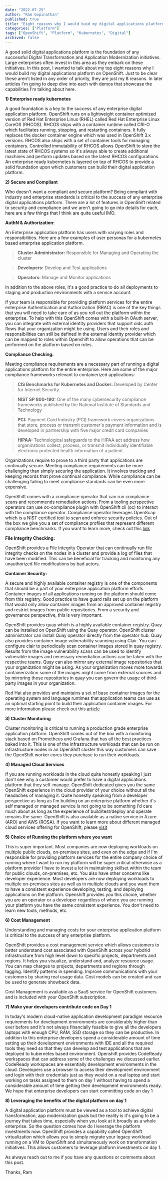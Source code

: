 ```yaml
---
date: "2022-07-25"
author: "Ram Gopinathan"
published: true
title: "Eight reasons why I would buid my digital applications platform on OpenShift"
categories: ["Platform"]
tags: ["OpenShift", "Platform", "Kubernetes", "Digital"]
archived: false
---
```


A good solid digital applications platform is the foundation of any successful Digital Transformation and Application Modernization initiatives. Large enterprises often invest in this area as they embark on these initiatives. In this post, I wanted to talk about my top eight reasons why I would build my digital applications platform on OpenShift. Just to be clear these aren't listed in any order of priority, they are just my 8 reasons. In later articles I'm going to deep dive into each with demos that showcase the capabilities I'm talking about here.

**1) Enterprise ready kubernetes**

A good foundation is a key to the success of any enterprise digital application platform. OpenShift runs on a lightweight container optimized version of Red Hat Enterprise Linus (RHEL) called Red Hat Enterprise Linux CoreOS (RHCOS). RHCOS ships with a container runtime called CRI-O which facilitates running, stopping, and restarting containers. It fully replaces the docker container engine which was used in OpenShift 3.x versions. RHCOS also ships with a set of container tools for managing containers. Controlled immutability of RHCOS allows OpenShift to store the latest state of RHCOS systems so it's always able to create additional machines and perform updates based on the latest RHCOS configurations. An enterprise ready kubernetes is layered on top of RHCOS to provide a solid foundation upon which customers can build their digital application platform.

**2) Secure and Compliant**

Who doesn't want a compliant and secure platform? Being compliant with industry and enterprise standards is critical to the success of any enterprise digital applications platform. There are a lot of features in OpenShift related to security and compliance and we aren't going to go into details for each, here are a few things that I think are quite useful IMO.

**AuthN & Authorization:**

An Enterprise application platform has users with varying roles and responsibilities. Here are a few examples of user personas for a kubernetes based enterprise application platform.

> **Cluster Administrator:** Responsible for Managing and Operating the cluster

> **Developers:** Develop and Test applications

> **Operators:** Manage and Monitor applications

In addition to the above roles, it's a good practice to do all deployments to staging and production environments with a service account.

If your team is responsible for providing platform services for the entire enterprise Authentication and Authorization (RBAC) is one of the key things that you will need to take care of as you roll out the platform within the enterprise. To help with this OpenShift comes with a built-in OAuth server, you can integrate with external identity providers that support oidc auth flows that your organization might be using. Users and their roles and responsibilities can still be defined in the external identity provider which can be mapped to roles within Openshift to allow operations that can be performed on the platform based on roles.

**Compliance Checking:**

Meeting compliance requirements are a necessary part of running a digital applications platform for the entire enterprise. Here are some of the major compliance frameworks relevant to containerized applications:
    
> **CIS Benchmarks for Kubernetes and Docker:** Developed by Center for Internet Security.

> **NIST SP 800-190:** One of the many cybersecurity compliance frameworks published by the National Institute of Standards and Technology

> **PCI:** Payment Card Industry (PCI) framework covers organizations that store, process or transmit customer's payment information and is developed in partnership with five major credit card companies

> **HIPAA:** Technological safeguards to the HIPAA act address how organizations collect, process, or transmit individually identifiable electronic protected health information of a patient.
    
Organizations require to prove to a third party that applications are continually secure. Meeting compliance requirements can be more challenging than simply securing the application. It involves tracking and keeping records that prove continual compliance. While compliance can be challenging failing to meet compliance standards can be even more expensive.

OpenShift comes with a compliance operator that can run compliance scans and recommends remediation actions. From a tooling perspective operators can use oc-compliance plugin with OpenShift cli (oc) to interact with the compliance operator. Compliance operator leverages OpenScap which is a NIST certified tool to scan and enforce security policies. Out of the box we give you a set of compliance profiles that represent different compliance benchmarks. If you want to learn more, check out this [link](https://docs.openshift.com/container-platform/4.10/security/compliance_operator/compliance-operator-understanding.html)

**File Integrity Checking:**

OpenShift provides a File Integrity Operator that can continually run file integrity checks on the nodes in a cluster and provide a log of files that have been modified. This can be beneficial for tracking and monitoring any unauthorized file modifications by bad actors.

**Container Security:**

A secure and highly available container registry is one of the components that should be a part of your enterprise application platform efforts. Container images of all applications running on the platform should come from this registry. Good practice to have guard rails set up on the platform that would only allow container images from an approved container registry and restrict images from public repositories. From a security and governance perspective, this is very important. 

OpenShift provides quay which is a highly available container registry. Quay can be installed on OpenShift using the Quay operator. OpenShift cluster administrator can install Quay operator directly from the operator hub. Quay also provides container image vulnerability scanning using Clair. You can configure clair to periodically scan container images stored in quay registry. Results from the image vulnerability scans can be used to identify vulnerable images and necessary remediation actions can be taken with the respective teams. Quay can also mirror any external image repositories that your organization might be using. As your organization moves more towards containerization some of the images might come from external sources and by mirroring those repositories in quay you can govern the usage of third-party images in your organization.

Red Hat also provides and maintains a set of base container images for the operating system and language runtimes that application teams can use as an optimal starting point to build their application container images. For more information please check out this [article](https://developers.redhat.com/products/rhel/ubi)  

**3) Cluster Monitoring**

Cluster monitoring is critical to running a production grade enterprise application platform. OpenShift comes out of the box with a monitoring stack based on Prometheus and Grafana that has all the best practices baked into it. This is one of the infrastructure workloads that can be run on infrastructure nodes in an OpenShift cluster this way customers can save the OpenShift worker cores they purchase to run their workloads.

**4) Managed Cloud Services**

If you are running workloads in the cloud quite honestly speaking I just don't see why a customer would prefer to have a digital applications platform that they self-manage. 
OpenShift dedicated gives you the same OpenShift experience in the cloud provider of your choice without all the headaches of managing it. Quite honestly speaking from a developer perspective as long as I'm building on an enterprise platform whether it's self managed or managed service is not going to be something I'd care much about as long as the experience of build/test/deploy and operate remains the same. OpenShift is also available as a native service in Azure (ARO) and AWS (ROSA). If you want to learn more about different managed cloud services offering for OpenShift, please [visit](https://www.redhat.com/en/technologies/cloud-computing/openshift)

**5) Choice of Running the platform where you want**

This is super important. Most companies are now deploying workloads on multiple public clouds, on-premises sites, and even on the edge and if I'm responsible for providing platform services for the entire company choice of running where I want to run my platform will be super critical otherwise as a platform provider I have to invest a lot in maintaining skillset within the team for public clouds, on-premises, etc. You also have other concerns like developer experience. Most developers are now deploying workloads to multiple on-premises sites as well as in multiple clouds and you want them to have a consistent experience developing, testing, and deploying applications on the platform. Openshift provides you this choice, whether you are an operator or a developer regardless of where you are running your platform you have the same consistent experience. You don't need to learn new tools, methods, etc. 
 
**6) Cost Management**

Understanding and managing costs for your enterprise application platform is critical to the success of any enterprise platform.

OpenShift provides a cost management service which allows customers to better understand cost associated with OpenShift across your hybdrid infrastructure from high level down to specific projects, departments and regions. It helps you visualize, understand and, analyze resource usage. You can map charges to projects, departments and regions through tagging. Identify patterns in spending. Improve communications with your customers by sharing real usage data. Cost models can be created and can be used to generate showback data.

Cost Management is available as a SaaS service for OpenShift customers and is included with your OpenShift subscription.

**7) Make your developers contribute code on Day 1**

In today's modern cloud-native application development paradigm resource requirements for development environments are considerably higher than ever before and it's not always financially feasible to give all the developers laptops with enough CPU, RAM, SSD storage so they can be productive. In addition to this enterprise developers spend a considerable amount of time setting up their development environments with IDE and all the required tools they need so that they can develop and test applications that are deployed to kubernetes based environment. Openshift provides CodeReady workspaces that can address some of the challenges we discussed earlier. CodeReady workspaces are essentially development environments in the cloud. Developers use a browser to access their development environment and login with their credentials just as they would on a real laptop and start working on tasks assigned to them on day 1 without having to spend a considerable amount of time getting their development environments ready. We hope that enterprise developers can start committing code on day 1

**8) Leveraging the benefits of the digital platform on day 1**

A digital application platform must be viewed as a tool to achieve digital transformation, app modernization goals but the reality is it's going to be a journey that takes time, especially when you look at it broadly as a whole enterprise. So the question comes how do I leverage the platform investments now. OpenShift provides a capability called OpenShift virtualization which allows you to simply migrate your legacy workload running on a VM to OpenShift and simultaneously work on transformation initiatives. This allows customers to leverage platform investments on day 1.

As always reach out to me if you have any questions or comments about this post. 

Thanks,
Ram
